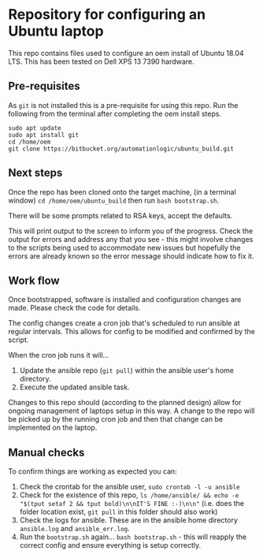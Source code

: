 # Repository for configuring an Ubuntu laptop

This repo contains files used to configure an oem install of Ubuntu 18.04 LTS. This has been tested on Dell XPS 13 7390 hardware.


## Pre-requisites

As `git` is not installed this is a pre-requisite for using this repo. Run the following from the terminal after completing the oem install steps.

```
sudo apt update
sudo apt install git
cd /home/oem
git clone https://bitbucket.org/automationlogic/ubuntu_build.git
```

## Next steps

Once the repo has been cloned onto the target machine, (in a terminal window) `cd /home/oem/ubuntu_build` then run `bash bootstrap.sh`.

There will be some prompts related to RSA keys, accept the defaults.

This will print output to the screen to inform you of the progress. Check the output for errors and address any that you see - this might involve changes to the scripts being used to accommodate new issues but hopefully the errors are already known so the error message should indicate how to fix it.

## Work flow

Once bootstrapped, software is installed and configuration changes are made. Please check the code for details.

The config changes create a cron job that's scheduled to run ansible at regular intervals. This allows for config to be modified and confirmed by the script.

When the cron job runs it will...

1. Update the ansible repo (`git pull`) within the ansible user's home directory.
1. Execute the updated ansible task.

Changes to this repo should (according to the planned design) allow for ongoing management of laptops setup in this way. A change to the repo will be picked up by the running cron job and then that change can be implemented on the laptop.

## Manual checks

To confirm things are working as expected you can:

1. Check the crontab for the ansible user, `sudo crontab -l -u ansible`
1. Check for the existence of this repo, `ls /home/ansible/ && echo -e "$(tput setaf 2 && tput bold)\n\nIT'S FINE :-)\n\n"` (i.e. does the folder location exist, `git pull` in this folder should also work)
1. Check the logs for ansible. These are in the ansible home directory `ansible.log` and `ansible_err.log`.
1. Run the `bootstrap.sh` again... `bash bootstrap.sh` - this will reapply the correct config and ensure everything is setup correctly.
